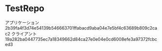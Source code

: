# TestRepo

アプリケーション
2b39fa4f3d74e54139b546663701ffabacd9aba04e7e5bf4c63689b809c2cac2
クライアント
19a282ba0447735ec7a18349662d84ca27e0e04e0cd6008efe3a97372fcbced3
